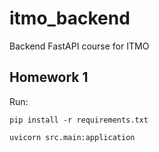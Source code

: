 # itmo_backend
Backend FastAPI course for ITMO

## Homework 1
Run:

`pip install -r requirements.txt`

`uvicorn src.main:application`
